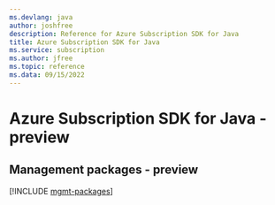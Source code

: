 ```yaml
---
ms.devlang: java
author: joshfree
description: Reference for Azure Subscription SDK for Java
title: Azure Subscription SDK for Java
ms.service: subscription
ms.author: jfree
ms.topic: reference
ms.data: 09/15/2022
---
```

# Azure Subscription SDK for Java - preview

## Management packages - preview
[!INCLUDE [mgmt-packages](subscription-mgmt-index.md)]
